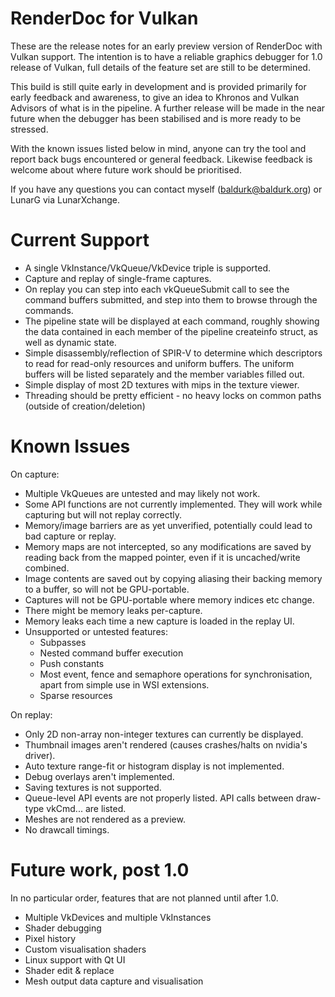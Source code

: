 RenderDoc for Vulkan
========

These are the release notes for an early preview version of RenderDoc with Vulkan support. The intention is to have a reliable graphics debugger for 1.0 release of Vulkan, full details of the feature set are still to be determined.

This build is still quite early in development and is provided primarily for early feedback and awareness, to give an idea to Khronos and Vulkan Advisors of what is in the pipeline. A further release will be made in the near future when the debugger has been stabilised and is more ready to be stressed.

With the known issues listed below in mind, anyone can try the tool and report back bugs encountered or general feedback. Likewise feedback is welcome about where future work should be prioritised.

If you have any questions you can contact myself (baldurk@baldurk.org) or LunarG via LunarXchange.

Current Support
========

* A single VkInstance/VkQueue/VkDevice triple is supported.
* Capture and replay of single-frame captures.
* On replay you can step into each vkQueueSubmit call to see the command buffers submitted, and step into them to browse through the commands.
* The pipeline state will be displayed at each command, roughly showing the data contained in each member of the pipeline createinfo struct, as well as dynamic state.
* Simple disassembly/reflection of SPIR-V to determine which descriptors to read for read-only resources and uniform buffers. The uniform buffers will be listed separately and the member variables filled out.
* Simple display of most 2D textures with mips in the texture viewer.
* Threading should be pretty efficient - no heavy locks on common paths (outside of creation/deletion)

Known Issues
========

On capture:

* Multiple VkQueues are untested and may likely not work.
* Some API functions are not currently implemented. They will work while capturing but will not replay correctly.
* Memory/image barriers are as yet unverified, potentially could lead to bad capture or replay.
* Memory maps are not intercepted, so any modifications are saved by reading back from the mapped pointer, even if it is uncached/write combined.
* Image contents are saved out by copying aliasing their backing memory to a buffer, so will not be GPU-portable.
* Captures will not be GPU-portable where memory indices etc change.
* There might be memory leaks per-capture.
* Memory leaks each time a new capture is loaded in the replay UI.
* Unsupported or untested features:
	* Subpasses
	* Nested command buffer execution
	* Push constants
	* Most event, fence and semaphore operations for synchronisation, apart from simple use in WSI extensions.
	* Sparse resources

On replay:

* Only 2D non-array non-integer textures can currently be displayed.
* Thumbnail images aren't rendered (causes crashes/halts on nvidia's driver).
* Auto texture range-fit or histogram display is not implemented.
* Debug overlays aren't implemented.
* Saving textures is not supported.
* Queue-level API events are not properly listed. API calls between draw-type vkCmd... are listed.
* Meshes are not rendered as a preview.
* No drawcall timings.

Future work, post 1.0
========

In no particular order, features that are not planned until after 1.0.

* Multiple VkDevices and multiple VkInstances
* Shader debugging
* Pixel history
* Custom visualisation shaders
* Linux support with Qt UI
* Shader edit & replace
* Mesh output data capture and visualisation
